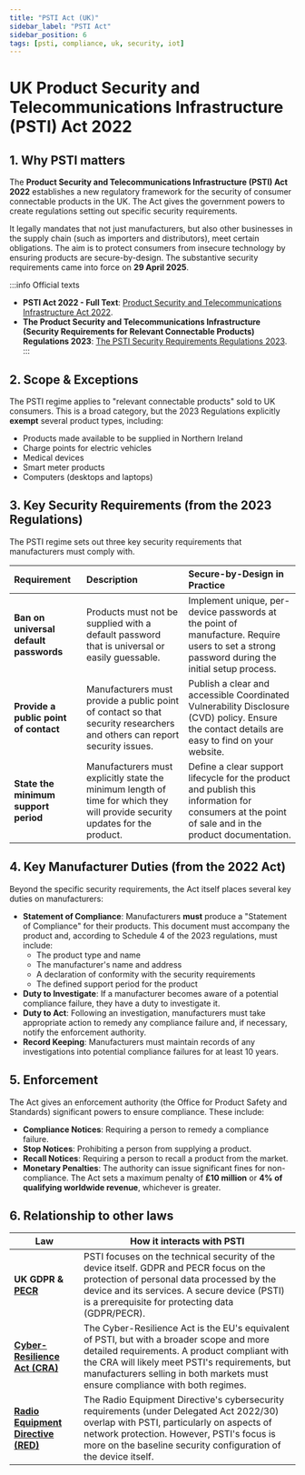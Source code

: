 ```yaml
---
title: "PSTI Act (UK)"
sidebar_label: "PSTI Act"
sidebar_position: 6
tags: [psti, compliance, uk, security, iot]
---
```

# UK Product Security and Telecommunications Infrastructure (PSTI) Act 2022

## 1. Why PSTI matters

The **Product Security and Telecommunications Infrastructure (PSTI) Act 2022** establishes a new regulatory framework for the security of consumer connectable products in the UK. The Act gives the government powers to create regulations setting out specific security requirements.

It legally mandates that not just manufacturers, but also other businesses in the supply chain (such as importers and distributors), meet certain obligations. The aim is to protect consumers from insecure technology by ensuring products are secure-by-design. The substantive security requirements came into force on **29 April 2025**.

:::info Official texts
- **PSTI Act 2022 - Full Text**: [Product Security and Telecommunications Infrastructure Act 2022][psti_act_2022].
- **The Product Security and Telecommunications Infrastructure (Security Requirements for Relevant Connectable Products) Regulations 2023**: [The PSTI Security Requirements Regulations 2023][psti_regs_2023].
:::

## 2. Scope & Exceptions

The PSTI regime applies to "relevant connectable products" sold to UK consumers. This is a broad category, but the 2023 Regulations explicitly **exempt** several product types, including:
*   Products made available to be supplied in Northern Ireland
*   Charge points for electric vehicles
*   Medical devices
*   Smart meter products
*   Computers (desktops and laptops)

## 3. Key Security Requirements (from the 2023 Regulations)

The PSTI regime sets out three key security requirements that manufacturers must comply with.

| Requirement | Description | Secure-by-Design in Practice |
| :--- | :--- | :--- |
| **Ban on universal default passwords** | Products must not be supplied with a default password that is universal or easily guessable. | Implement unique, per-device passwords at the point of manufacture. Require users to set a strong password during the initial setup process. |
| **Provide a public point of contact** | Manufacturers must provide a public point of contact so that security researchers and others can report security issues. | Publish a clear and accessible Coordinated Vulnerability Disclosure (CVD) policy. Ensure the contact details are easy to find on your website. |
| **State the minimum support period** | Manufacturers must explicitly state the minimum length of time for which they will provide security updates for the product. | Define a clear support lifecycle for the product and publish this information for consumers at the point of sale and in the product documentation. |

## 4. Key Manufacturer Duties (from the 2022 Act)

Beyond the specific security requirements, the Act itself places several key duties on manufacturers:

- **Statement of Compliance**: Manufacturers **must** produce a "Statement of Compliance" for their products. This document must accompany the product and, according to Schedule 4 of the 2023 regulations, must include:
    - The product type and name
    - The manufacturer's name and address
    - A declaration of conformity with the security requirements
    - The defined support period for the product
- **Duty to Investigate**: If a manufacturer becomes aware of a potential compliance failure, they have a duty to investigate it.
- **Duty to Act**: Following an investigation, manufacturers must take appropriate action to remedy any compliance failure and, if necessary, notify the enforcement authority.
- **Record Keeping**: Manufacturers must maintain records of any investigations into potential compliance failures for at least 10 years.

## 5. Enforcement

The Act gives an enforcement authority (the Office for Product Safety and Standards) significant powers to ensure compliance. These include:

- **Compliance Notices**: Requiring a person to remedy a compliance failure.
- **Stop Notices**: Prohibiting a person from supplying a product.
- **Recall Notices**: Requiring a person to recall a product from the market.
- **Monetary Penalties**: The authority can issue significant fines for non-compliance. The Act sets a maximum penalty of **£10 million** or **4% of qualifying worldwide revenue**, whichever is greater.

## 6. Relationship to other laws

| Law | How it interacts with PSTI |
|-----|----------------------------|
| **UK GDPR & [PECR](./pecr-overview.md)** | PSTI focuses on the technical security of the device itself. GDPR and PECR focus on the protection of personal data processed by the device and its services. A secure device (PSTI) is a prerequisite for protecting data (GDPR/PECR). |
| **[Cyber-Resilience Act (CRA)](../eu/cra-overview.md)** | The Cyber-Resilience Act is the EU's equivalent of PSTI, but with a broader scope and more detailed requirements. A product compliant with the CRA will likely meet PSTI's requirements, but manufacturers selling in both markets must ensure compliance with both regimes. |
| **[Radio Equipment Directive (RED)](../eu/red-overview.md)** | The Radio Equipment Directive's cybersecurity requirements (under Delegated Act 2022/30) overlap with PSTI, particularly on aspects of network protection. However, PSTI's focus is more on the baseline security configuration of the device itself. |

<!-- Citations -->
[psti_act_2022]: https://www.legislation.gov.uk/ukpga/2022/46/contents
[psti_regs_2023]: https://www.legislation.gov.uk/uksi/2023/1007/contents 